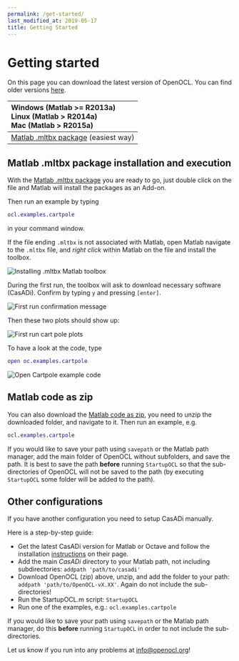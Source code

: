 ```yaml
---
permalink: /get-started/
last_modified_at: 2019-05-17
title: Getting Started
---
```


# Getting started  

On this page you can download the latest version of OpenOCL. You can find older versions [here](https://github.com/OpenOCL/OpenOCL/releases).

| Windows (Matlab >= R2013a) <br> Linux (Matlab > R2014a) <br> Mac (Matlab > R2015a)   |
|:-------------|
| [Matlab .mltbx package](https://github.com/OpenOCL/OpenOCL/releases/download/v5.06/OpenOCL-v5.06.mltbx) (easiest way)|

## Matlab .mltbx package installation and execution

With the [Matlab .mltbx package](https://github.com/OpenOCL/OpenOCL/releases/download/v5.06/OpenOCL-v5.06.mltbx) you are ready to go, just double click on the file and Matlab will install the packages as an Add-on. 

Then run an example by typing

```m
ocl.examples.cartpole
```

in your command window.

If the file ending `.mltbx` is not associated with Matlab, open Matlab navigate to the `.mltbx` file, and *right click* within Matlab on the file and install the toolbox.

![Installing .mltbx Matlab toolbox](/assets/img/mltbx-install.png)

During the first run, the toolbox will ask to download necessary software (CasADi). Confirm by typing `y` and pressing `[enter]`.

![First run confirmation message](/assets/img/firstrun.png)

Then these two plots should show up:

![First run cart pole plots](/assets/img/firstrun_plots.png)

To have a look at the code, type 

```m
open oc.examples.cartpole
```

![Open Cartpole example code](/assets/img/open_example.png)

## Matlab code as zip

You can also download the [Matlab code as zip](https://github.com/OpenOCL/OpenOCL/releases/download/v5.06/OpenOCL-v5.06.zip), you need to unzip the downloaded folder, and navigate to it. Then run an example, e.g.

```m
ocl.examples.cartpole
```

If you would like to save your path using `savepath` or the Matlab path manager, add the main folder of OpenOCL without subfolders, 
and save the path. It is best to save the path **before** running `StartupOCL` so that the sub-directories of OpenOCL will not be 
saved to the path (by executing `StartupOCL` some folder will be added to the path).

## Other configurations

If you have another configuration you need to setup CasADi manually.  

Here is a step-by-step guide:

* Get the latest CasADi version for Matlab or Octave and follow the installation [instructions](https://web.casadi.org/get/) on their page.
* Add the main *CasADi* directory to your Matlab path, not including subdirectories: `addpath 'path/to/casadi'`
* Download OpenOCL (zip) above, unzip, and add the folder to your path: `addpath 'path/to/OpenOCL-vX.XX'`. Again do not include the sub-directories!
* Run the StartupOCL.m script: `StartupOCL`
* Run one of the examples, e.g.: `ocl.examples.cartpole`

If you would like to save your path using `savepath` or the Matlab path manager, do this **before** running `StartupOCL` in order to not include the sub-directories.

Let us know if you run into any problems at info@openocl.org!

